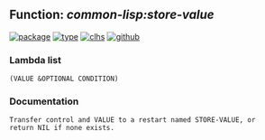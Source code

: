 ## Function: ***common-lisp:store-value***
[![package](https://img.shields.io/badge/Package-COMMON--LISP-5f9ea0.svg?style=social&colorA=999999)](../) [![type](https://img.shields.io/badge/Type-Function-5f9ea0.svg?style=social&colorA=999999)](../#function) [![clhs](https://img.shields.io/badge/CLHS-STORE--VALUE-5f9ea0.svg?style=social&colorA=999999)](http://www.lispworks.com/documentation/HyperSpec/Body/a_store_.htm) [![github](https://img.shields.io/badge/GitHub-View_the_source-5f9ea0.svg?style=social&colorA=999999&logo=github)](https://github.com/sbcl/sbcl/blob/master/src/code/condition.lisp/) 
### Lambda list
```
(VALUE &OPTIONAL CONDITION)
```
### Documentation
```
Transfer control and VALUE to a restart named STORE-VALUE, or
return NIL if none exists.
```
